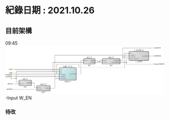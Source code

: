 # 紀錄日期 : 2021.10.26<br>


## 目前架構<br>
  09:45<br>
  ![](https://github.com/twyayaya/en_s_de_proj/blob/main/pic/en_sram_de_pic2.jpg)<br>
  -Input
    W_EN



### 待改
  
